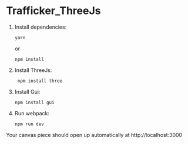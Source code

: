 # Trafficker_ThreeJs
1.  Install dependencies:

        yarn

    or

        npm install

2. Install ThreeJs:

        npm install three

3.  Install Gui:

        npm install gui

4.  Run webpack:

        npm run dev

Your canvas piece should open up automatically at http://localhost:3000 



